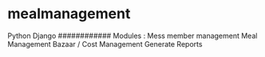# mealmanagement
Python Django
############
Modules :
  Mess member management
  Meal Management
  Bazaar / Cost Management
  Generate Reports
  
